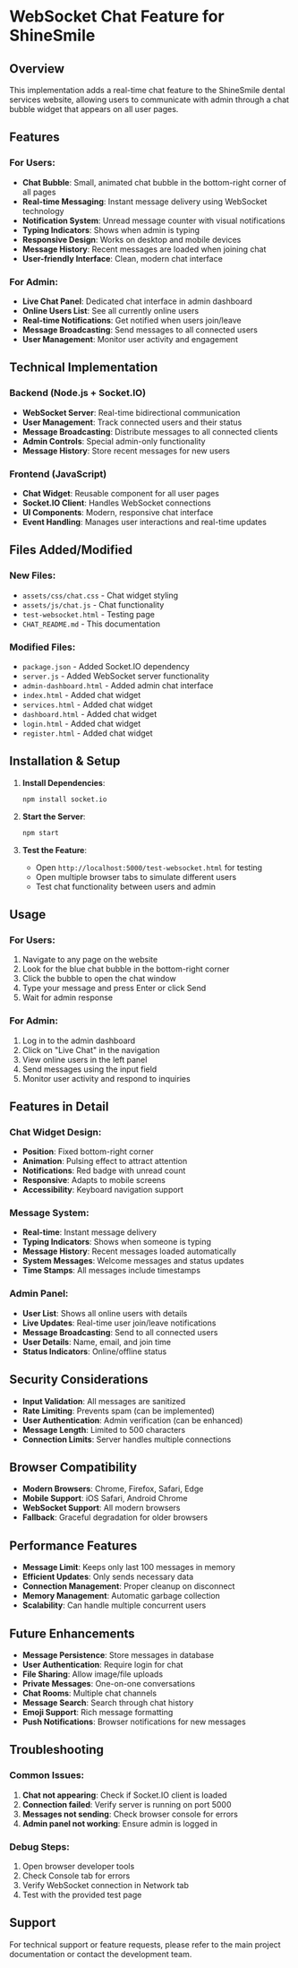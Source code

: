 # WebSocket Chat Feature for ShineSmile

## Overview
This implementation adds a real-time chat feature to the ShineSmile dental services website, allowing users to communicate with admin through a chat bubble widget that appears on all user pages.

## Features

### For Users:
- **Chat Bubble**: Small, animated chat bubble in the bottom-right corner of all pages
- **Real-time Messaging**: Instant message delivery using WebSocket technology
- **Notification System**: Unread message counter with visual notifications
- **Typing Indicators**: Shows when admin is typing
- **Responsive Design**: Works on desktop and mobile devices
- **Message History**: Recent messages are loaded when joining chat
- **User-friendly Interface**: Clean, modern chat interface

### For Admin:
- **Live Chat Panel**: Dedicated chat interface in admin dashboard
- **Online Users List**: See all currently online users
- **Real-time Notifications**: Get notified when users join/leave
- **Message Broadcasting**: Send messages to all connected users
- **User Management**: Monitor user activity and engagement

## Technical Implementation

### Backend (Node.js + Socket.IO)
- **WebSocket Server**: Real-time bidirectional communication
- **User Management**: Track connected users and their status
- **Message Broadcasting**: Distribute messages to all connected clients
- **Admin Controls**: Special admin-only functionality
- **Message History**: Store recent messages for new users

### Frontend (JavaScript)
- **Chat Widget**: Reusable component for all user pages
- **Socket.IO Client**: Handles WebSocket connections
- **UI Components**: Modern, responsive chat interface
- **Event Handling**: Manages user interactions and real-time updates

## Files Added/Modified

### New Files:
- `assets/css/chat.css` - Chat widget styling
- `assets/js/chat.js` - Chat functionality
- `test-websocket.html` - Testing page
- `CHAT_README.md` - This documentation

### Modified Files:
- `package.json` - Added Socket.IO dependency
- `server.js` - Added WebSocket server functionality
- `admin-dashboard.html` - Added admin chat interface
- `index.html` - Added chat widget
- `services.html` - Added chat widget
- `dashboard.html` - Added chat widget
- `login.html` - Added chat widget
- `register.html` - Added chat widget

## Installation & Setup

1. **Install Dependencies**:
   ```bash
   npm install socket.io
   ```

2. **Start the Server**:
   ```bash
   npm start
   ```

3. **Test the Feature**:
   - Open `http://localhost:5000/test-websocket.html` for testing
   - Open multiple browser tabs to simulate different users
   - Test chat functionality between users and admin

## Usage

### For Users:
1. Navigate to any page on the website
2. Look for the blue chat bubble in the bottom-right corner
3. Click the bubble to open the chat window
4. Type your message and press Enter or click Send
5. Wait for admin response

### For Admin:
1. Log in to the admin dashboard
2. Click on "Live Chat" in the navigation
3. View online users in the left panel
4. Send messages using the input field
5. Monitor user activity and respond to inquiries

## Features in Detail

### Chat Widget Design:
- **Position**: Fixed bottom-right corner
- **Animation**: Pulsing effect to attract attention
- **Notifications**: Red badge with unread count
- **Responsive**: Adapts to mobile screens
- **Accessibility**: Keyboard navigation support

### Message System:
- **Real-time**: Instant message delivery
- **Typing Indicators**: Shows when someone is typing
- **Message History**: Recent messages loaded automatically
- **System Messages**: Welcome messages and status updates
- **Time Stamps**: All messages include timestamps

### Admin Panel:
- **User List**: Shows all online users with details
- **Live Updates**: Real-time user join/leave notifications
- **Message Broadcasting**: Send to all connected users
- **User Details**: Name, email, and join time
- **Status Indicators**: Online/offline status

## Security Considerations

- **Input Validation**: All messages are sanitized
- **Rate Limiting**: Prevents spam (can be implemented)
- **User Authentication**: Admin verification (can be enhanced)
- **Message Length**: Limited to 500 characters
- **Connection Limits**: Server handles multiple connections

## Browser Compatibility

- **Modern Browsers**: Chrome, Firefox, Safari, Edge
- **Mobile Support**: iOS Safari, Android Chrome
- **WebSocket Support**: All modern browsers
- **Fallback**: Graceful degradation for older browsers

## Performance Features

- **Message Limit**: Keeps only last 100 messages in memory
- **Efficient Updates**: Only sends necessary data
- **Connection Management**: Proper cleanup on disconnect
- **Memory Management**: Automatic garbage collection
- **Scalability**: Can handle multiple concurrent users

## Future Enhancements

- **Message Persistence**: Store messages in database
- **User Authentication**: Require login for chat
- **File Sharing**: Allow image/file uploads
- **Private Messages**: One-on-one conversations
- **Chat Rooms**: Multiple chat channels
- **Message Search**: Search through chat history
- **Emoji Support**: Rich message formatting
- **Push Notifications**: Browser notifications for new messages

## Troubleshooting

### Common Issues:
1. **Chat not appearing**: Check if Socket.IO client is loaded
2. **Connection failed**: Verify server is running on port 5000
3. **Messages not sending**: Check browser console for errors
4. **Admin panel not working**: Ensure admin is logged in

### Debug Steps:
1. Open browser developer tools
2. Check Console tab for errors
3. Verify WebSocket connection in Network tab
4. Test with the provided test page

## Support

For technical support or feature requests, please refer to the main project documentation or contact the development team. 